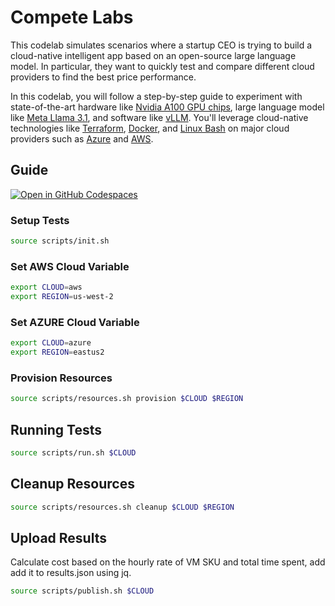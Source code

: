 # Compete Labs

This codelab simulates scenarios where a startup CEO is trying to build a cloud-native intelligent app based on an open-source large language model. In particular, they want to quickly test and compare different cloud providers to find the best price performance.

In this codelab, you will follow a step-by-step guide to experiment with state-of-the-art hardware like [Nvidia A100 GPU chips](https://www.nvidia.com/en-us/data-center/a100/), large language model like [Meta Llama 3.1](https://ai.meta.com/blog/meta-llama-3-1/), and software like [vLLM](https://github.com/vllm-project/vllm). You'll leverage cloud-native technologies like [Terraform](https://www.terraform.io/), [Docker](https://www.docker.com/), and [Linux Bash](https://www.gnu.org/software/bash/manual/bash.html) on major cloud providers such as [Azure](https://azure.microsoft.com/) and [AWS](https://aws.amazon.com/).

## Guide

[![Open in GitHub Codespaces](https://github.com/codespaces/badge.svg)](https://github.com/codespaces/new?repo=Azure-Samples/compete-labs)

### Setup Tests
```bash
source scripts/init.sh
```

### Set AWS Cloud Variable
```bash
export CLOUD=aws
export REGION=us-west-2
```
### Set AZURE Cloud Variable
```bash
export CLOUD=azure
export REGION=eastus2
```

### Provision Resources
```bash
source scripts/resources.sh provision $CLOUD $REGION
```

## Running Tests
```bash
source scripts/run.sh $CLOUD
```

## Cleanup Resources
```bash
source scripts/resources.sh cleanup $CLOUD $REGION
```

## Upload Results

Calculate cost based on the hourly rate of VM SKU and total time spent, add add it to results.json using jq.

```bash
source scripts/publish.sh $CLOUD
```
